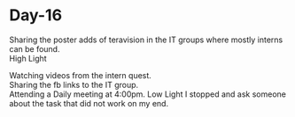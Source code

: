 # Day-16
Sharing the poster adds of teravision in the IT groups where mostly interns can be found.   
High Light

Watching videos from the intern quest.        
Sharing the fb links to the IT group.         
Attending a Daily meeting at 4:00pm. 
Low Light
I stopped and ask someone about the task that did not work on my end.
